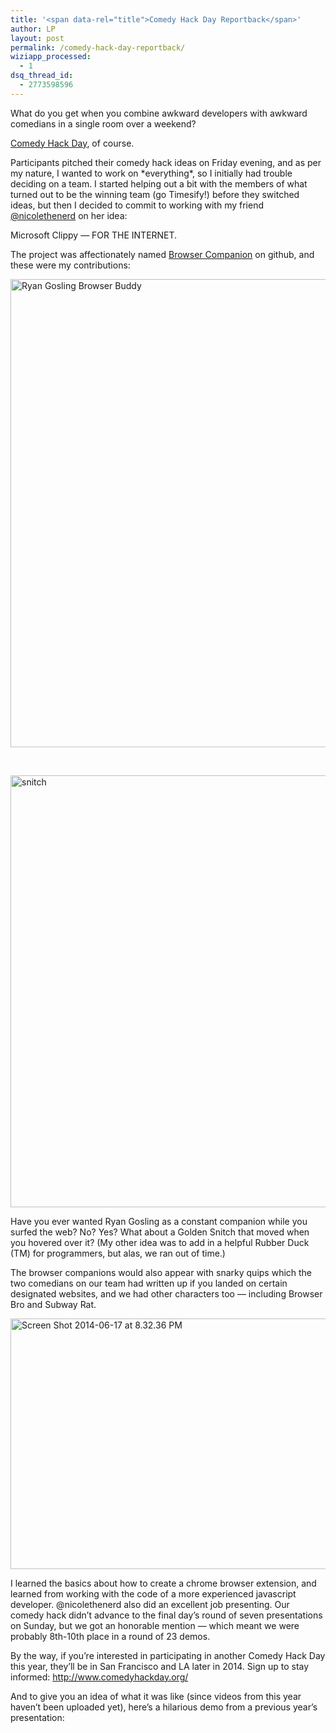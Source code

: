 ```yaml
---
title: '<span data-rel="title">Comedy Hack Day Reportback</span>'
author: LP
layout: post
permalink: /comedy-hack-day-reportback/
wiziapp_processed:
  - 1
dsq_thread_id:
  - 2773598596
---
```


<p>
  What do you get when you combine awkward developers with awkward comedians in a single room over a weekend?
</p>

<p>
  <a href="http://www.comedyhackday.org/" target="_blank">Comedy Hack Day</a>, of course.
</p>

<p>
  Participants pitched their comedy hack ideas on Friday evening, and as per my nature, I wanted to work on *everything*, so I initially had trouble deciding on a team. I started helping out a bit with the members of what turned out to be the winning team (go Timesify!) before they switched ideas, but then I decided to commit to working with my friend <a href="http://www.twitter.com/nicolethenerd" target="_blank">@nicolethenerd</a> on her idea:
</p>

<p>
  Microsoft Clippy &#8212; FOR THE INTERNET.
</p>

<p>
  The project was affectionately named <a href="https://github.com/nbieber/browser_companion" target="_blank">Browser Companion</a> on github, and these were my contributions:
</p>

<p>
  <a href="http://www.thecodingdiaries.com/wp-content/uploads/2014/06/Screen-Shot-2014-06-14-at-1.38.58-PM.png"><img class="alignnone size-full wp-image-893" alt="Ryan Gosling Browser Buddy" src="http://www.thecodingdiaries.com/wp-content/uploads/2014/06/Screen-Shot-2014-06-14-at-1.38.58-PM.png" width="1412" height="749" /></a>
</p>

<p>
  &nbsp;
</p>

<p>
  <a href="http://www.thecodingdiaries.com/wp-content/uploads/2014/06/Screen-Shot-2014-06-17-at-7.59.57-PM.png"><img class="alignnone size-full wp-image-894" alt="snitch" src="http://www.thecodingdiaries.com/wp-content/uploads/2014/06/Screen-Shot-2014-06-17-at-7.59.57-PM.png" width="1411" height="691" /></a>
</p>

<p>
  Have you ever wanted Ryan Gosling as a constant companion while you surfed the web? No? Yes? What about a Golden Snitch that moved when you hovered over it? (My other idea was to add in a helpful Rubber Duck (TM) for programmers, but alas, we ran out of time.)
</p>

<p>
  The browser companions would also appear with snarky quips which the two comedians on our team had written up if you landed on certain designated websites, and we had other characters too &#8212; including Browser Bro and Subway Rat.
</p>

<p>
  <a href="http://www.thecodingdiaries.com/wp-content/uploads/2014/06/Screen-Shot-2014-06-17-at-8.32.36-PM.png"><img class="alignnone size-full wp-image-897" alt="Screen Shot 2014-06-17 at 8.32.36 PM" src="http://www.thecodingdiaries.com/wp-content/uploads/2014/06/Screen-Shot-2014-06-17-at-8.32.36-PM.png" width="633" height="401" /></a>
</p>

<p>
  I learned the basics about how to create a chrome browser extension, and learned from working with the code of a more experienced javascript developer. @nicolethenerd also did an excellent job presenting. Our comedy hack didn&#8217;t advance to the final day&#8217;s round of seven presentations on Sunday, but we got an honorable mention &#8212; which meant we were probably 8th-10th place in a round of 23 demos.
</p>

<p>
  By the way, if you&#8217;re interested in participating in another Comedy Hack Day this year, they&#8217;ll be in San Francisco and LA later in 2014. Sign up to stay informed: <a href="http://www.comedyhackday.org/" target="_blank">http://www.comedyhackday.org/</a>
</p>

<p>
  And to give you an idea of what it was like (since videos from this year haven&#8217;t been uploaded yet), here&#8217;s a hilarious demo from a previous year&#8217;s presentation:
</p>

<p>
</p>

<p>
  &nbsp;
</p>